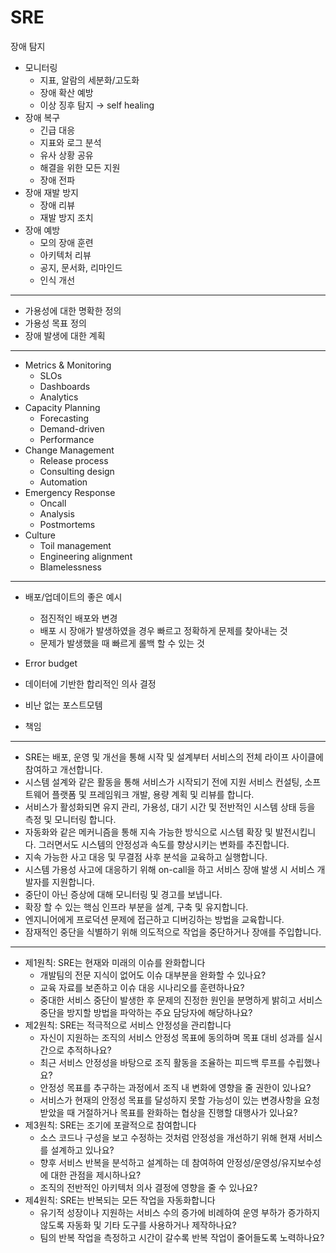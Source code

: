 # SRE
장애 탐지

- 모니터링
  + 지표, 알람의 세분화/고도화
  + 장애 확산 예방
  + 이상 징후 탐지 → self healing
- 장애 복구
  + 긴급 대응
  + 지표와 로그 분석
  + 유사 상황 공유
  + 해결을 위한 모든 지원
  + 장애 전파
- 장애 재발 방지
  + 장애 리뷰
  + 재발 방지 조치
- 장애 예방
  + 모의 장애 훈련
  + 아키텍처 리뷰
  + 공지, 문서화, 리마인드
  + 인식 개선

***

- 가용성에 대한 명확한 정의
- 가용성 목표 정의
- 장애 발생에 대한 계획

***
- Metrics & Monitoring
  + SLOs
  + Dashboards
  + Analytics
- Capacity Planning
  + Forecasting
  + Demand-driven
  + Performance
- Change Management
  + Release process
  + Consulting design
  + Automation
- Emergency Response
  + Oncall
  + Analysis
  + Postmortems
- Culture
  + Toil management
  + Engineering alignment
  + Blamelessness
***

- 배포/업데이트의 좋은 예시
  + 점진적인 배포와 변경
  + 배포 시 장애가 발생하였을 경우 빠르고 정확하게 문제를 찾아내는 것
  + 문제가 발생했을 때 빠르게 롤백 할 수 있는 것

- Error budget
- 데이터에 기반한 합리적인 의사 결정
- 비난 없는 포스트모템
- 책임

***
- SRE는 배포, 운영 및 개선을 통해 시작 및 설계부터 서비스의 전체 라이프 사이클에 참여하고 개선합니다.
- 시스템 설계와 같은 활동을 통해 서비스가 시작되기 전에 지원 서비스 컨설팅, 소프트웨어 플랫폼 및 프레임워크 개발, 용량 계획 및 리뷰를 합니다.
- 서비스가 활성화되면 유지 관리, 가용성, 대기 시간 및 전반적인 시스템 상태 등을 측정 및 모니터링 합니다.
- 자동화와 같은 메커니즘을 통해 지속 가능한 방식으로 시스템 확장 및 발전시킵니다. 그러면서도 시스템의 안정성과 속도를 향상시키는 변화를 추진합니다.
- 지속 가능한 사고 대응 및 무결점 사후 분석을 교육하고 실행합니다.
- 시스템 가용성 사고에 대응하기 위해 on-call을 하고 서비스 장애 발생 시 서비스 개발자를 지원합니다.
- 중단이 아닌 증상에 대해 모니터링 및 경고를 보냅니다.
- 확장 할 수 있는 핵심 인프라 부분을 설계, 구축 및 유지합니다.
- 엔지니어에게 프로덕션 문제에 접근하고 디버깅하는 방법을 교육합니다.
- 잠재적인 중단을 식별하기 위해 의도적으로 작업을 중단하거나 장애를 주입합니다.


***

- 제1원칙: SRE는 현재와 미래의 이슈를 완화합니다
  + 개발팀의 전문 지식이 없어도 이슈 대부분을 완화할 수 있나요?
  + 교육 자료를 보존하고 이슈 대응 시나리오를 훈련하나요?
  + 중대한 서비스 중단이 발생한 후 문제의 진정한 원인을 분명하게 밝히고 서비스 중단을 방지할 방법을 파악하는 주요 담당자에 해당하나요?
- 제2원칙: SRE는 적극적으로 서비스 안정성을 관리합니다
  + 자신이 지원하는 조직의 서비스 안정성 목표에 동의하며 목표 대비 성과를 실시간으로 추적하나요?
  + 최근 서비스 안정성을 바탕으로 조직 활동을 조율하는 피드백 루프를 수립했나요?
  + 안정성 목표를 추구하는 과정에서 조직 내 변화에 영향을 줄 권한이 있나요?
  + 서비스가 현재의 안정성 목표를 달성하지 못할 가능성이 있는 변경사항을 요청받았을 때 거절하거나 목표를 완화하는 협상을 진행할 대행사가 있나요?
- 제3원칙: SRE는 조기에 포괄적으로 참여합니다
  + 소스 코드나 구성을 보고 수정하는 것처럼 안정성을 개선하기 위해 현재 서비스를 설계하고 있나요?
  + 향후 서비스 반복을 분석하고 설계하는 데 참여하여 안정성/운영성/유지보수성에 대한 관점을 제시하나요?
  + 조직의 전반적인 아키텍처 의사 결정에 영향을 줄 수 있나요?
- 제4원칙: SRE는 반복되는 모든 작업을 자동화합니다
  + 유기적 성장이나 지원하는 서비스 수의 증가에 비례하여 운영 부하가 증가하지 않도록 자동화 및 기타 도구를 사용하거나 제작하나요?
  + 팀의 반복 작업을 측정하고 시간이 갈수록 반복 작업이 줄어들도록 노력하나요?